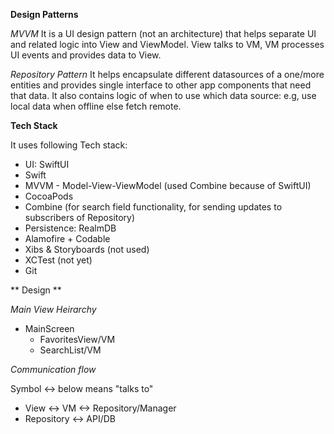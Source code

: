 
**Design Patterns**

*MVVM*
It is a UI design pattern (not an architecture) that helps separate UI and related logic into View and ViewModel. View talks to VM, VM processes UI events and provides data to View.

*Repository Pattern*
It helps encapsulate different datasources of a one/more entities and provides single interface to other app components that need that data. 
It also contains logic of when to use which data source: e.g, use local data when offline else fetch remote.
    

**Tech Stack**
     
It uses following Tech stack:
- UI: SwiftUI
- Swift
- MVVM - Model-View-ViewModel (used Combine because of SwiftUI)
- CocoaPods
- Combine (for search field functionality, for sending updates to subscribers of Repository)
- Persistence: RealmDB
- Alamofire + Codable
- Xibs & Storyboards (not used)
- XCTest (not yet)
- Git


** Design **

*Main View Heirarchy*

- MainScreen
    - FavoritesView/VM
    - SearchList/VM 
    
*Communication flow*

 Symbol <-> below means "talks to"
 
- View <-> VM <-> Repository/Manager
- Repository <-> API/DB

<End>
